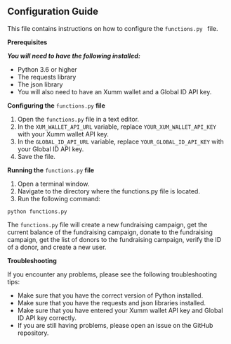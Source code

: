 ## Configuration Guide

This file contains instructions on how to configure the  `functions.py ` file.

**Prerequisites**

***You will need to have the following installed:***

- Python 3.6 or higher
- The requests library
- The json library
- You will also need to have an Xumm wallet and a Global ID API key.

**Configuring the** `functions.py` **file**

1. Open the `functions.py` file in a text editor.
2. In the `XUM_WALLET_API_URL` variable, replace `YOUR_XUM_WALLET_API_KEY` with your Xumm wallet API key.
3. In the `GLOBAL_ID_API_URL` variable, replace `YOUR_GLOBAL_ID_API_KEY` with your Global ID API key.
4. Save the file.

**Running the** `functions.py` **file**

1. Open a terminal window.
2. Navigate to the directory where the functions.py file is located.
3. Run the following command:

`python functions.py`

The `functions.py` file will create a new fundraising campaign, get the current balance of the fundraising campaign, donate to the fundraising campaign, get the list of donors to the fundraising campaign, verify the ID of a donor, and create a new user.

**Troubleshooting**

If you encounter any problems, please see the following troubleshooting tips:

- Make sure that you have the correct version of Python installed.
- Make sure that you have the requests and json libraries installed.
- Make sure that you have entered your Xumm wallet API key and Global ID API key correctly.
- If you are still having problems, please open an issue on the GitHub repository.
